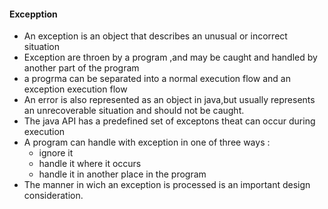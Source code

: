 #### Excepption 
- An exception is an object that describes an unusual or incorrect situation
- Exception are throen by a program ,and may be caught and handled by another part of the program
- a progrma can be separated into a normal execution flow and an exception execution flow
- An error is also represented as an object in java,but usually represents an unrecoverable situation and should not be caught.
- The java API has a predefined set of exceptons theat can occur during execution
- A program can handle with exception in one of three ways :
    - ignore it
    - handle it where it occurs
    - handle it in another place in the program
- The manner in wich an exception is processed is an important design consideration.

